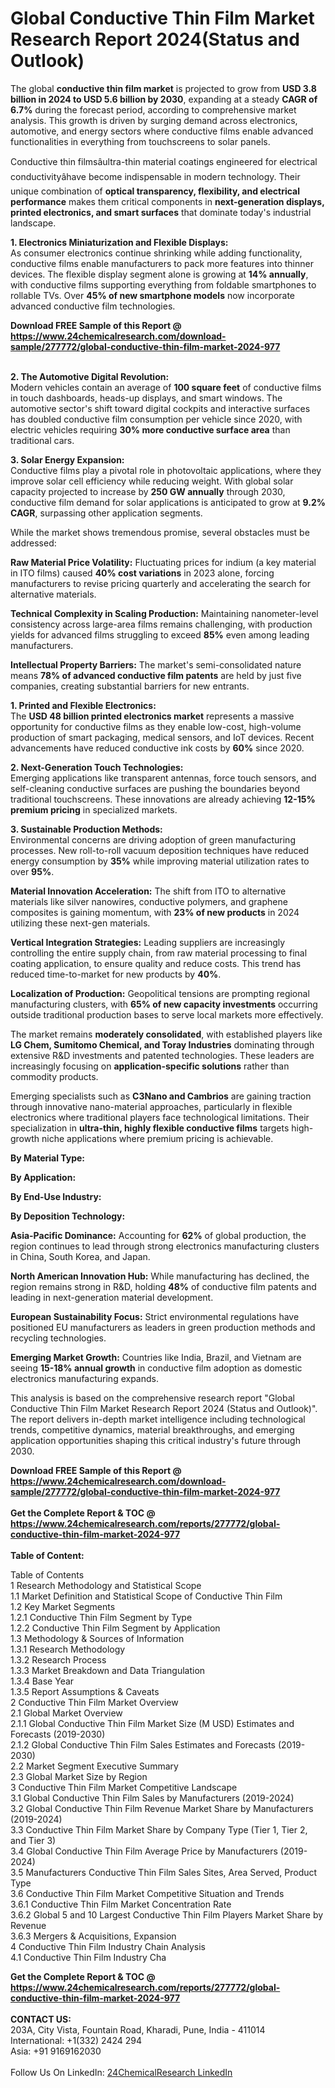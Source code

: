 <h1>Global Conductive Thin Film Market Research Report 2024(Status and Outlook)</h1><p>The global <strong>conductive thin film market</strong> is projected to grow from <strong>USD 3.8 billion in 2024 to USD 5.6 billion by 2030</strong>, expanding at a steady <strong>CAGR of 6.7%</strong> during the forecast period, according to comprehensive market analysis. This growth is driven by surging demand across electronics, automotive, and energy sectors where conductive films enable advanced functionalities in everything from touchscreens to solar panels.</p><p>Conductive thin filmsâultra-thin material coatings engineered for electrical conductivityâhave become indispensable in modern technology. Their unique combination of <strong>optical transparency, flexibility, and electrical performance</strong> makes them critical components in <strong>next-generation displays, printed electronics, and smart surfaces</strong> that dominate today's industrial landscape.</p><p><strong>1. Electronics Miniaturization and Flexible Displays:</strong><br>
As consumer electronics continue shrinking while adding functionality, conductive films enable manufacturers to pack more features into thinner devices. The flexible display segment alone is growing at <strong>14% annually</strong>, with conductive films supporting everything from foldable smartphones to rollable TVs. Over <strong>45% of new smartphone models</strong> now incorporate advanced conductive film technologies.</p><div><b>Download FREE Sample of this Report @ 
            <a href="https://www.24chemicalresearch.com/download-sample/277772/global-conductive-thin-film-market-2024-977">
            https://www.24chemicalresearch.com/download-sample/277772/global-conductive-thin-film-market-2024-977</a></b></div><br><p><strong>2. The Automotive Digital Revolution:</strong><br>
Modern vehicles contain an average of <strong>100 square feet</strong> of conductive films in touch dashboards, heads-up displays, and smart windows. The automotive sector's shift toward digital cockpits and interactive surfaces has doubled conductive film consumption per vehicle since 2020, with electric vehicles requiring <strong>30% more conductive surface area</strong> than traditional cars.</p><p><strong>3. Solar Energy Expansion:</strong><br>
Conductive films play a pivotal role in photovoltaic applications, where they improve solar cell efficiency while reducing weight. With global solar capacity projected to increase by <strong>250 GW annually</strong> through 2030, conductive film demand for solar applications is anticipated to grow at <strong>9.2% CAGR</strong>, surpassing other application segments.</p><p>While the market shows tremendous promise, several obstacles must be addressed:</p><p><strong>Raw Material Price Volatility:</strong> Fluctuating prices for indium (a key material in ITO films) caused <strong>40% cost variations</strong> in 2023 alone, forcing manufacturers to revise pricing quarterly and accelerating the search for alternative materials.</p><p><strong>Technical Complexity in Scaling Production:</strong> Maintaining nanometer-level consistency across large-area films remains challenging, with production yields for advanced films struggling to exceed <strong>85%</strong> even among leading manufacturers.</p><p><strong>Intellectual Property Barriers:</strong> The market's semi-consolidated nature means <strong>78% of advanced conductive film patents</strong> are held by just five companies, creating substantial barriers for new entrants.</p><p><strong>1. Printed and Flexible Electronics:</strong><br>
The <strong>USD 48 billion printed electronics market</strong> represents a massive opportunity for conductive films as they enable low-cost, high-volume production of smart packaging, medical sensors, and IoT devices. Recent advancements have reduced conductive ink costs by <strong>60%</strong> since 2020.</p><p><strong>2. Next-Generation Touch Technologies:</strong><br>
Emerging applications like transparent antennas, force touch sensors, and self-cleaning conductive surfaces are pushing the boundaries beyond traditional touchscreens. These innovations are already achieving <strong>12-15% premium pricing</strong> in specialized markets.</p><p><strong>3. Sustainable Production Methods:</strong><br>
Environmental concerns are driving adoption of green manufacturing processes. New roll-to-roll vacuum deposition techniques have reduced energy consumption by <strong>35%</strong> while improving material utilization rates to over <strong>95%</strong>.</p><p><strong>Material Innovation Acceleration:</strong> The shift from ITO to alternative materials like silver nanowires, conductive polymers, and graphene composites is gaining momentum, with <strong>23% of new products</strong> in 2024 utilizing these next-gen materials.</p><p><strong>Vertical Integration Strategies:</strong> Leading suppliers are increasingly controlling the entire supply chain, from raw material processing to final coating application, to ensure quality and reduce costs. This trend has reduced time-to-market for new products by <strong>40%</strong>.</p><p><strong>Localization of Production:</strong> Geopolitical tensions are prompting regional manufacturing clusters, with <strong>65% of new capacity investments</strong> occurring outside traditional production bases to serve local markets more effectively.</p><p>The market remains <strong>moderately consolidated</strong>, with established players like <strong>LG Chem, Sumitomo Chemical, and Toray Industries</strong> dominating through extensive R&amp;D investments and patented technologies. These leaders are increasingly focusing on <strong>application-specific solutions</strong> rather than commodity products.</p><p>Emerging specialists such as <strong>C3Nano and Cambrios</strong> are gaining traction through innovative nano-material approaches, particularly in flexible electronics where traditional players face technological limitations. Their specialization in <strong>ultra-thin, highly flexible conductive films</strong> targets high-growth niche applications where premium pricing is achievable.</p><p><strong>By Material Type:</strong></p><p><strong>By Application:</strong></p><p><strong>By End-Use Industry:</strong></p><p><strong>By Deposition Technology:</strong></p><p><strong>Asia-Pacific Dominance:</strong> Accounting for <strong>62%</strong> of global production, the region continues to lead through strong electronics manufacturing clusters in China, South Korea, and Japan.</p><p><strong>North American Innovation Hub:</strong> While manufacturing has declined, the region remains strong in R&amp;D, holding <strong>48%</strong> of conductive film patents and leading in next-generation material development.</p><p><strong>European Sustainability Focus:</strong> Strict environmental regulations have positioned EU manufacturers as leaders in green production methods and recycling technologies.</p><p><strong>Emerging Market Growth:</strong> Countries like India, Brazil, and Vietnam are seeing <strong>15-18% annual growth</strong> in conductive film adoption as domestic electronics manufacturing expands.</p><p>This analysis is based on the comprehensive research report "Global Conductive Thin Film Market Research Report 2024 (Status and Outlook)". The report delivers in-depth market intelligence including technological trends, competitive dynamics, material breakthroughs, and emerging application opportunities shaping this critical industry's future through 2030.</p><div><b>Download FREE Sample of this Report @ 
            <a href="https://www.24chemicalresearch.com/download-sample/277772/global-conductive-thin-film-market-2024-977">
            https://www.24chemicalresearch.com/download-sample/277772/global-conductive-thin-film-market-2024-977</a></b></div><br><div><b>Get the Complete Report & TOC @ 
            <a href="https://www.24chemicalresearch.com/reports/277772/global-conductive-thin-film-market-2024-977">
            https://www.24chemicalresearch.com/reports/277772/global-conductive-thin-film-market-2024-977</a></b></div><br>
            <b>Table of Content:</b><p>Table of Contents<br />
1 Research Methodology and Statistical Scope<br />
1.1 Market Definition and Statistical Scope of Conductive Thin Film<br />
1.2 Key Market Segments<br />
1.2.1 Conductive Thin Film Segment by Type<br />
1.2.2 Conductive Thin Film Segment by Application<br />
1.3 Methodology & Sources of Information<br />
1.3.1 Research Methodology<br />
1.3.2 Research Process<br />
1.3.3 Market Breakdown and Data Triangulation<br />
1.3.4 Base Year<br />
1.3.5 Report Assumptions & Caveats<br />
2 Conductive Thin Film Market Overview<br />
2.1 Global Market Overview<br />
2.1.1 Global Conductive Thin Film Market Size (M USD) Estimates and Forecasts (2019-2030)<br />
2.1.2 Global Conductive Thin Film Sales Estimates and Forecasts (2019-2030)<br />
2.2 Market Segment Executive Summary<br />
2.3 Global Market Size by Region<br />
3 Conductive Thin Film Market Competitive Landscape<br />
3.1 Global Conductive Thin Film Sales by Manufacturers (2019-2024)<br />
3.2 Global Conductive Thin Film Revenue Market Share by Manufacturers (2019-2024)<br />
3.3 Conductive Thin Film Market Share by Company Type (Tier 1, Tier 2, and Tier 3)<br />
3.4 Global Conductive Thin Film Average Price by Manufacturers (2019-2024)<br />
3.5 Manufacturers Conductive Thin Film Sales Sites, Area Served, Product Type<br />
3.6 Conductive Thin Film Market Competitive Situation and Trends<br />
3.6.1 Conductive Thin Film Market Concentration Rate<br />
3.6.2 Global 5 and 10 Largest Conductive Thin Film Players Market Share by Revenue<br />
3.6.3 Mergers & Acquisitions, Expansion<br />
4 Conductive Thin Film Industry Chain Analysis<br />
4.1 Conductive Thin Film Industry Cha</p><div><b>Get the Complete Report & TOC @ 
            <a href="https://www.24chemicalresearch.com/reports/277772/global-conductive-thin-film-market-2024-977">
            https://www.24chemicalresearch.com/reports/277772/global-conductive-thin-film-market-2024-977</a></b></div><br><b>CONTACT US:</b><br>
            203A, City Vista, Fountain Road, Kharadi, Pune, India - 411014<br>
            International: +1(332) 2424 294<br>
            Asia: +91 9169162030 <br><br>
            Follow Us On LinkedIn: <a href="https://www.linkedin.com/company/24chemicalresearch/">24ChemicalResearch LinkedIn</a>